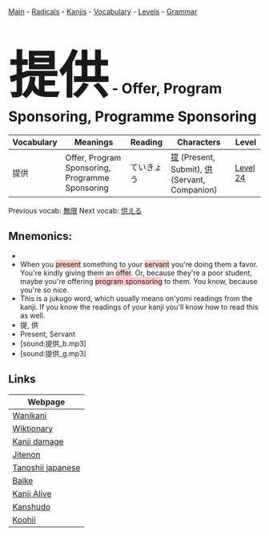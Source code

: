 <style> bigfont {font-size: 100px}</style>
[Main](../README.md) -
[Radicals](../radicals.md) -
[Kanjis](../kanjis.md) -
[Vocabulary](../vocabulary.md) -
[Levels](../levels.md) -
[Grammar](../grammar.md)
# <bigfont> 提供</bigfont> - Offer, Program Sponsoring, Programme Sponsoring 

| Vocabulary | Meanings | Reading | Characters | Level |
| --- | --- | --- | --- | --- |
| 提供 | Offer, Program Sponsoring, Programme Sponsoring | ていきょう |  [提](../kanjis/提.md) (Present, Submit), [供](../kanjis/供.md) (Servant, Companion) | [Level 24](../levels/wk_level24.md) |

Previous vocab: [無限](無限.md) Next vocab: [供える](供える.md) 

## Mnemonics:

* 
* When you <span style="background-color:#ffcccb"> present</span> something to your <span style="background-color:#ffcccb"> servant</span> you're doing them a favor. You're kindly giving them an <span style="background-color:#ffcccb"> offer</span>. Or, because they're a poor student, maybe you're offering <span style="background-color:#ffcccb"> program sponsoring</span> to them. You know, because you're so nice.
* This is a jukugo word, which usually means on'yomi readings from the kanji. If you know the readings of your kanji you'll know how to read this as well.
* 提, 供
* Present, Servant
* [sound:提供_b.mp3]
* [sound:提供_g.mp3]


## Links 

| Webpage |
| --- |
| [Wanikani          ](https://www.wanikani.com/kanji/提供) |
| [Wiktionary        ](https://en.wiktionary.org/wiki/提供) |
| [Kanji damage      ](http://www.kanjidamage.com/kanji/search?utf8=✓&q=提供) |
| [Jitenon           ](https://jitenon.com/kanji/提供) |
| [Tanoshii japanese ](https://www.tanoshiijapanese.com/dictionary/kanji.cfm?k=提供) |
| [Baike             ](https://baike.baidu.com/item/提供) |
| [Kanji Alive       ](https://app.kanjialive.com/提供) |
| [Kanshudo          ](https://www.kanshudo.com/searchmn?q=提供) |
| [Koohii            ](https://kanji.koohii.com/study/kanji/提供) |
